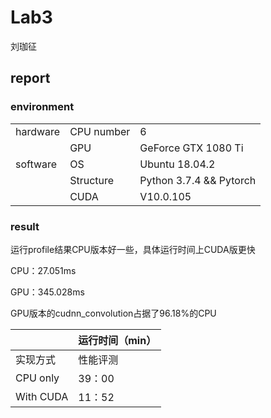 # Lab3

刘珈征

## report

### environment

|          |            |                         |
| -------- | ---------- | ----------------------- |
| hardware | CPU number | 6                       |
|          | GPU        | GeForce GTX 1080 Ti     |
| software | OS         | Ubuntu 18.04.2          |
|          | Structure  | Python 3.7.4 && Pytorch |
|          | CUDA       | V10.0.105               |

### result

运行profile结果CPU版本好一些，具体运行时间上CUDA版更快

CPU：27.051ms

GPU：345.028ms

GPU版本的cudnn_convolution占据了96.18%的CPU

|           | 运行时间（min） |
| --------- | --------------- |
| 实现方式  | 性能评测        |
| CPU only  | 39：00          |
| With CUDA | 11：52          |

